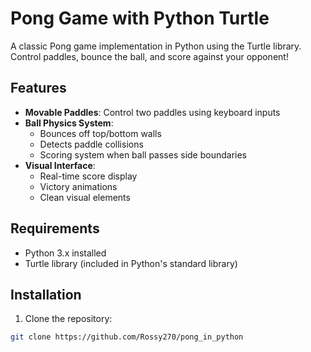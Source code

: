# Pong Game with Python Turtle

A classic Pong game implementation in Python using the Turtle library. Control paddles, bounce the ball, and score against your opponent!

## Features

- **Movable Paddles**: Control two paddles using keyboard inputs
- **Ball Physics System**:
  - Bounces off top/bottom walls
  - Detects paddle collisions
  - Scoring system when ball passes side boundaries
- **Visual Interface**:
  - Real-time score display
  - Victory animations
  - Clean visual elements

## Requirements

- Python 3.x installed
- Turtle library (included in Python's standard library)

## Installation

1. Clone the repository:
```bash
git clone https://github.com/Rossy270/pong_in_python